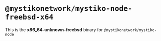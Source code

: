 # `@mystikonetwork/mystiko-node-freebsd-x64`

This is the **x86_64-unknown-freebsd** binary for `@mystikonetwork/mystiko-node`
